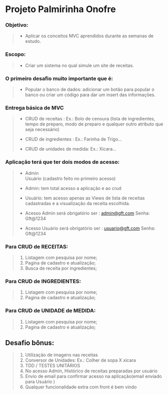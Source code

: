 # Projeto Palmirinha Onofre 
  
 
### Objetivo: 
 >- Aplicar os conceitos MVC aprendidos durante as semanas de estudo. 
 
 
### Escopo: 
 >- Criar um sistema no qual simule um site de receitas. 
 
 
### O primeiro desafio muito importante que é: 
 > - Popular o banco de dados: adicionar um botão para popular o banco ou criar um código para dar um insert das informações. 
 
### Entrega básica de MVC 

>- CRUD de receitas : Ex.: Bolo de cenoura (lista de ingredientes, tempo de preparo, modo de preparo e qualquer outro atributo que seja necessário) 
> 
>- CRUD de ingredientes : Ex.:  Farinha de Trigo... 
> 
>- CRUD de unidades de medida: Ex.: Xicara... 
 
 
 
### Aplicação terá que ter dois modos de acesso: 
 
>- Admin<br> Usuário (cadastro feito no primeiro acesso) 
> 
>- Admin: tem total acesso a aplicação e ao crud 
>
>- Usuário: tem acesso apenas as Views de lista de receitas cadastradas e a visualização da receita escolhida. 
> 
>- Acesso Admin será obrigatório ser : admin@gft.com Senha: Gft@1234 
> 
>- Acesso Usuário será obrigatório ser : usuario@gft.com Senha: Gft@1234 
  
### Para CRUD de RECEITAS: 

> 1. Listagem com pesquisa por nome; 
> 2. Pagina de cadastro e atualização; 
> 3. Busca de receita por ingredientes; 
 
### Para CRUD de INGREDIENTES: 
> 1. Listagem com pesquisa por nome; 
> 2. Pagina de cadastro e atualização; 
 
### Para CRUD de UNIDADE de MEDIDA: 
> 1. Listagem com pesquisa por nome; 
> 2. Pagina de cadastro e atualização;

## Desafio bônus: 
 
> 1. Utilização de imagens nas receitas  
> 2. Conversor de Unidades: Ex.: Colher de sopa X xicara 
> 3. TDD / TESTES UNITÁRIOS 
> 4. No acesso Admin, Histórico de receitas preparadas por usuário  
> 5. Envio de email para confirmar acesso na aplicação(email enviado para Usuário ) 
> 6. Qualquer funcionalidade extra com front é bem vindo 